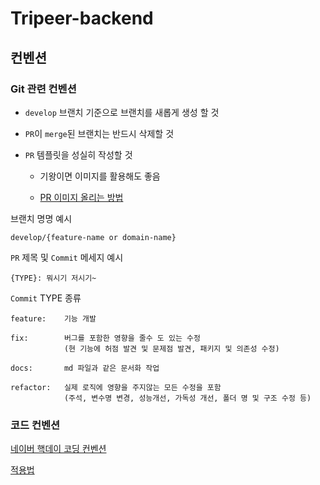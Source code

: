 # Tripeer-backend

## 컨벤션

### Git 관련 컨벤션

- `develop` 브랜치 기준으로 브랜치를 새롭게 생성 할 것

- `PR`이 `merge`된 브랜치는 반드시 삭제할 것

- `PR` 템플릿을 성실히 작성할 것

    - 기왕이면 이미지를 활용해도 좋음
    
    - [PR 이미지 올리는 방법](https://caileb.tistory.com/201)

브랜치 명명 예시

```
develop/{feature-name or domain-name}
```



`PR` 제목 및 `Commit` 메세지 예시

```
{TYPE}: 뭐시기 저시기~
```

`Commit` TYPE 종류
```
feature:    기능 개발

fix:        버그를 포함한 영향을 줄수 도 있는 수정 
            (현 기능에 허점 발견 및 문제점 발견, 패키지 및 의존성 수정)

docs:       md 파일과 같은 문서화 작업

refactor:   실제 로직에 영향을 주지않는 모든 수정을 포함 
            (주석, 변수명 변경, 성능개선, 가독성 개선, 폴더 명 및 구조 수정 등)
```

### 코드 컨벤션

[네이버 핵데이 코딩 컨벤션](https://naver.github.io/hackday-conventions-java/)

[적용법](https://bestinu.tistory.com/64)
